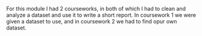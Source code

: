 For this module I had 2 courseworks, in both of which I had to clean and analyze a dataset and use it to write a short report. In coursework 1 we were given a dataset to use, and in coursework 2 we had to find opur own dataset.

